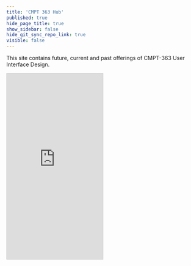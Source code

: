 ```yaml
---
title: 'CMPT 363 Hub'
published: true
hide_page_title: true
show_sidebar: false
hide_git_sync_repo_link: true
visible: false
---
```


This site contains future, current and past offerings of CMPT-363 User Interface Design.

<div class="embed-responsive embed-responsive-4by3"><iframe src="https://demo.hibbittsdesign.org/cmpt-363-hub/192/slides/placeholder" width="50%" height="485" frameborder="0" marginwidth="0" marginheight="0" scrolling="no" style="border:1px solid #CCC; border-width:1px; margin-bottom:5px; max-width: 100%;" allowfullscreen> </iframe></div> 